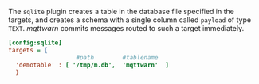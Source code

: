 The `sqlite` plugin creates a table in the database file specified in the targets, and creates a schema with a single column called `payload` of type `TEXT`. _mqttwarn_ commits messages routed to such a target immediately.

```ini
[config:sqlite]
targets = {
                   #path        #tablename
  'demotable' : [ '/tmp/m.db',  'mqttwarn'  ]
  }
```

